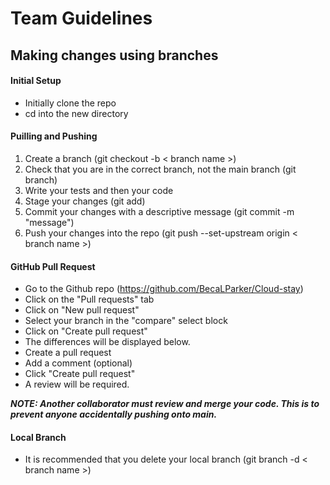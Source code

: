 # Team Guidelines

## Making changes using branches

#### Initial Setup
* Initially clone the repo
* cd into the new directory

#### Puilling and Pushing
1. Create a branch (git checkout -b < branch name >)
2. Check that you are in the correct branch, not the main branch (git branch)
3. Write your tests and then your code
4. Stage your changes (git add)
5. Commit your changes with a descriptive message (git commit -m "message")
6. Push your changes into the repo (git push --set-upstream origin < branch name >)

#### GitHub Pull Request

* Go to the Github repo (https://github.com/BecaLParker/Cloud-stay)
* Click on the "Pull requests" tab
* Click on "New pull request"
* Select your branch in the "compare" select block
* Click on "Create pull request"
* The differences will be displayed below.
* Create a pull request
* Add a comment (optional)
* Click "Create pull request"
* A review will be required.

***NOTE: Another collaborator must review and merge your code. This is to prevent anyone accidentally pushing onto main.***

#### Local Branch

* It is recommended that you delete your local branch (git branch -d < branch name >)